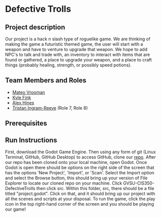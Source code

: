 # Defective Trolls

## Project description

Our project is a hack n slash type of roguelike game. We are thinking of making the game a futuristic themed game, the user will start with a weapon and have to venture to upgrade that weapon. We hope to add NPC's to talk and trade with, an inventory to interact with items that are found or gathered, a place to upgrade your weapon, and a place to craft things (probably healing, strength, or possibly speed potions).

## Team Members and Roles

- [Mateo Vrooman](https://github.com/MateoVrooman/CIS350-HW2-Vrooman)
- [Kyle Fink](https://github.com/BoxMcNugget/CIS350-HW2-Fink)
- [Alex Hines](https://github.com/h1nes4l/CIS350-HW2-Hines)
- [Tristan Ingram-Reeve](https://github.com/ET0E/CIS350-HW2-Ingram-Reeve) (Role 7, Role 8)

## Prerequisites

## Run Instructions

First, download the Godot Game Engine. Then using any form of git (Linux Terminal, GitHub, GitHub Desktop) to access GitHub, clone our [repo](https://github.com/MateoVrooman/GVSU-CIS350-DefectiveTrolls). After our repo has been cloned onto your local machine, open Godot. Once Godot is open there should be options on the right side of the screen that has the options 'New Project', 'Import', or 'Scan'. Select the Import option and select the Browse button, this should bring up your version of File Explorer to locate our cloned repo on your machine. Click GVSU-CIS350-DefectiveTrolls then click src. Within this folder, src, there should be a file titled "project.godot". Click on that, and it should bring up our project with all the scenes and scripts at your disposal. To run the game, click the play icon in the top right-hand corner of the screen and you should be playing our game!

